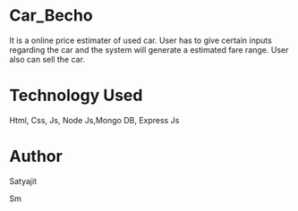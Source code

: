 # Car_Becho
It is a online price estimater of used car. User has to give certain inputs regarding the car and the system will generate a estimated fare range. User also can sell the car.
# Technology Used
Html, Css, Js, Node Js,Mongo DB, Express Js

# Author
Satyajit

Sm
